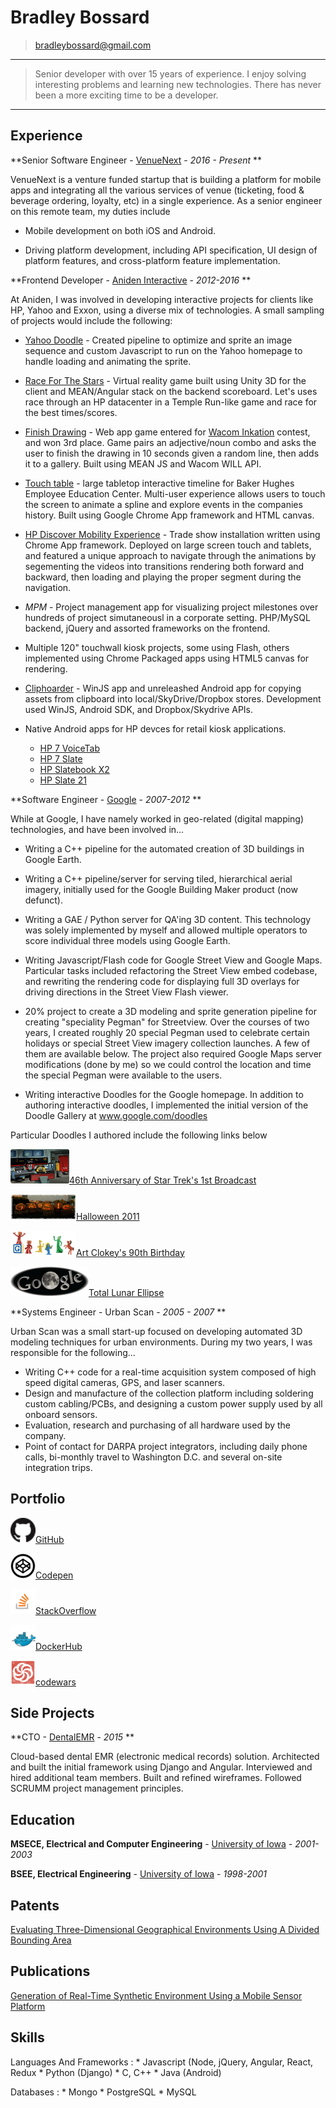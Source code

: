 Bradley Bossard
============

> <bradleybossard@gmail.com>

----

>  Senior developer with over 15 years of experience.  I enjoy solving interesting problems and learning new technologies.  There has never been a more exciting time to be a developer.

----

Experience
----------

**Senior Software Engineer - [VenueNext](http://www.venuenext.com/) - *2016 - Present* **

VenueNext is a venture funded startup that is building a platform for
mobile apps and integrating all the various services of venue (ticketing,
food & beverage ordering, loyalty, etc) in a single experience.  As a
senior engineer on this remote team, my duties include

* Mobile development on both iOS and Android.

* Driving platform development, including API specification, UI design
  of platform features, and cross-platform feature implementation.


**Frontend Developer - [Aniden Interactive](http://www.aniden.com/) - *2012-2016* **

At Aniden, I was involved in developing interactive projects for clients like HP, Yahoo and Exxon, using a diverse mix of technologies. A small sampling of projects would include the following:

* [Yahoo Doodle](http://aniden.com/project/yahoo_logo) - Created pipeline to optimize and sprite an image sequence and custom Javascript to run on the Yahoo homepage to handle loading and animating the sprite.

* [Race For The Stars](http://aniden.com/project/race_for_the_stars) - Virtual reality game built using Unity 3D for the client and MEAN/Angular stack on the backend scoreboard.  Let's uses race through an HP datacenter in a Temple Run-like game and race for the best times/scores.

* [Finish Drawing](http://finishdrawing.com) - Web app game entered for [Wacom Inkation](http://devpost.com/software/finishdrawing-com) contest, and won 3rd place.  Game pairs an adjective/noun combo and asks the user to finish the drawing in 10 seconds given a random line, then adds it to a gallery.  Built using MEAN JS and Wacom WILL API.

* [Touch table](http://vimeo.com/105898051#t=13) - large tabletop interactive timeline for Baker Hughes Employee Education Center.  Multi-user experience allows users to touch the screen to animate a spline and explore events in the companies history.  Built using Google Chrome App framework and HTML canvas.

* [HP Discover Mobility Experience](http://aniden.com/project/mobility_touch_experience) - Trade show installation written using Chrome App framework.  Deployed on large screen touch and tablets, and featured a unique approach to navigate through the animations by segementing the videos into transitions rendering both forward and backward, then loading and playing the proper segment during the navigation.

* *MPM* - Project management app for visualizing project milestones over hundreds of project simutaneousl in a corporate setting.  PHP/MySQL backend, jQuery and assorted frameworks on the frontend.

* Multiple 120" touchwall kiosk projects, some using Flash, others implemented using Chrome Packaged apps using HTML5 canvas for rendering.

* [Cliphoarder](http://cliphoarder.com/) - WinJS app and unreleashed Android app for copying assets from clipboard into local/SkyDrive/Dropbox stores.  Development used WinJS, Android SDK, and Dropbox/Skydrive APIs.

* Native Android apps for HP devces for retail kiosk applications.
    * [HP 7 VoiceTab](https://play.google.com/store/apps/details?id=com.aniden.hp7voicetab.app)
    * [HP 7 Slate](https://play.google.com/store/apps/details?id=com.aniden.android.pine)
    * [HP Slatebook X2](https://play.google.com/store/apps/details?id=com.aniden.android.hp.screensaver.slatebook)
    * [HP Slate 21](https://play.google.com/store/apps/details?id=com.aniden.android.hp.screensaver.aio)


**Software Engineer - [Google](http://www.google.com/) - *2007-2012* **

While at Google, I have namely worked in geo-related (digital mapping) technologies, and have been involved in...

- Writing a C++ pipeline for the automated creation of 3D buildings in Google Earth.

- Writing a C++ pipeline/server for serving tiled, hierarchical aerial imagery, initially used for the Google Building Maker product (now defunct).

- Writing a GAE / Python server for QA'ing 3D content.  This technology was solely implemented by myself and allowed multiple operators to score individual three models using Google Earth.

- Writing Javascript/Flash code for Google Street View and Google Maps.  Particular tasks included refactoring the Street View embed codebase, and rewriting the rendering code for displaying full 3D overlays for driving directions in the Street View Flash viewer.

- 20% project to create a 3D modeling and sprite generation pipeline for creating "speciality Pegman" for Streetview.  Over the courses of two years, I created roughly 20 special Pegman used to celebrate certain holidays or special Street View imagery collection launches.  A few of them are available below.  The project also required Google Maps server modifications (done by me) so we could control the location and time the special Pegman were available to the users.

- Writing interactive Doodles for the Google homepage.  In addition to authoring interactive doodles, 
I implemented the initial version of the Doodle Gallery at www.google.com/doodles

Particular Doodles I authored include the following links below

[![](./images/startrek.png)46th Anniversary of Star Trek's 1st Broadcast](http://www.google.com/doodles/46th-anniversary-of-star-treks-1st-broadcast)

[![](./images/halloween.png)Halloween 2011](http://www.google.com/doodles/halloween-2011)

[![](./images/gumby.png)Art Clokey's 90th Birthday](http://www.google.com/doodles/art-clokeys-90th-birthday)

[![](./images/lunar.png)Total Lunar Ellipse](http://www.google.com/doodles/total-lunar-eclipse-live-imagery-provided-by-slooh)

**Systems Engineer - Urban Scan - *2005 - 2007* **

Urban Scan was a small start-up focused on developing automated 3D modeling techniques for urban environments. During my two years, I was responsible for the following...

* Writing C++ code for a real-time acquisition system composed of high speed digital cameras, GPS, and laser scanners.
* Design and manufacture of the collection platform including soldering custom cabling/PCBs, and designing a custom power supply used by all onboard sensors.
* Evaluation, research and purchasing of all hardware used by the company.
* Point of contact for DARPA project integrators, including daily phone calls, bi-monthly travel to Washington D.C. and several on-site integration trips.

Portfolio
---------

![](./images/github.png)[GitHub](https://github.com/bradleybossard)

![](./images/codepen.png)[Codepen](http://codepen.io/bradleybossard/)

![](./images/stackoverflow.png)[StackOverflow](https://github.com/bradleybossard)

![](./images/docker.png)[DockerHub](https://hub.docker.com/u/bradleybossard/)

![](./images/codewars.png)[codewars](https://www.codewars.com/users/bradleybossard)
<!--
![](./images/hackerrank.png)[HackerRank](https://www.hackerrank.com/bradleybossard)
-->


Side Projects
-------------

**CTO - [DentalEMR](https://dentalemr.com) - *2015* **

Cloud-based dental EMR (electronic medical records) solution.  Architected and built the initial framework using Django and Angular.  Interviewed and hired additional team members.  Built and refined wireframes.  Followed SCRUMM project management principles.


Education
---------

**MSECE, Electrical and Computer Engineering** - [University of Iowa](http://www.uiowa.edu/) - *2001-2003* 

**BSEE, Electrical Engineering** - [University of Iowa](http://www.uiowa.edu/) - *1998-2001* 

Patents
------------------------

[Evaluating Three-Dimensional Geographical Environments Using A Divided Bounding Area](http://www.google.com/patents/US20150143301)

Publications
------------

[Generation of Real-Time Synthetic Environment Using a Mobile Sensor Platform](https://www.nads-sc.uiowa.edu/dscna/2001/Papers/Papelis%20_%20Generation%20of%20Real-Time%20Synthetic%20Environment....pdf)


Skills
--------------------

Languages And Frameworks
:   * Javascript (Node, jQuery, Angular, React, Redux
    * Python (Django)
    * C, C++
    * Java (Android)


Databases
:    * Mongo
      * PostgreSQL
      * MySQL

